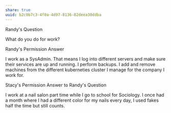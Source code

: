```yaml
---
share: true
uuid: b2c0b7c3-4f0a-4d97-8136-82deea30ddba
---
```

Randy's Question

What do you do for work?

Randy's Permission Answer

I work as a SysAdmin. That means I log into different servers and make sure their services are up and running. I perform backups. I add and remove machines from the different kuberneties cluster I manage for the company I work for.

Stacy's Permission Answer to Randy's Question

I work at a nail salon part time while I go to school for Sociology. I once had a month where I had a different color for my nails every day, I used fakes half the time but still counts.